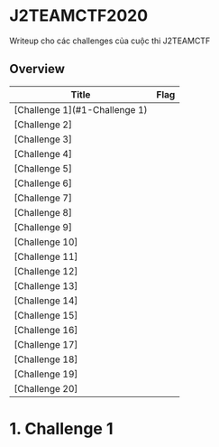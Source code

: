 # J2TEAMCTF2020
Writeup cho các challenges của cuộc thi J2TEAMCTF

## Overview

 | Title | Flag |
 | ------ | ------ |
 | [Challenge 1](#1-Challenge 1) |  |
 | [Challenge 2] |  |
 | [Challenge 3] |  |
 | [Challenge 4] |  |
 | [Challenge 5] |  |
 | [Challenge 6] |  |
 | [Challenge 7] |  |
 | [Challenge 8] |  |
 | [Challenge 9] |  |
 | [Challenge 10] |  |
 | [Challenge 11] |  |
 | [Challenge 12] |  |
 | [Challenge 13] |  |
 | [Challenge 14] |  |
 | [Challenge 15] |  |
 | [Challenge 16] |  |
 | [Challenge 17] |  |
 | [Challenge 18] |  |
 | [Challenge 19] |  |
 | [Challenge 20] |  |
 
 # 1. Challenge 1
 
